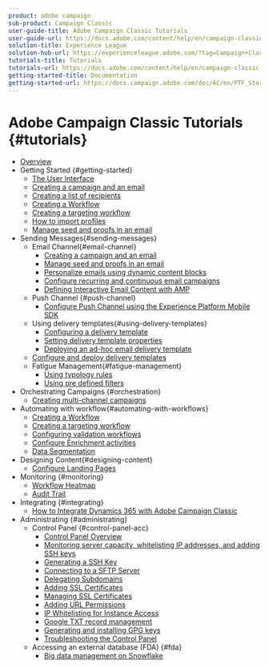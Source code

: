 ```yaml
---
product: adobe campaign
sub-product: Campaign Classic
user-guide-title: Adobe Campaign Classic Tutorials
user-guide-url: https://docs.adobe.com/content/help/en/campaign-classic-learn/tutorials/overview.html
solution-title: Experience League
solution-hub-url: https://experienceleague.adobe.com/?tag=Campaign+Classic#recommended/solutions/campaign
tutorials-title: Tutorials
tutorials-url: https://docs.adobe.com/content/help/en/campaign-classic-learn/tutorials/overview.html
getting-started-title: Documentation
getting-started-url: https://docs.campaign.adobe.com/doc/AC/en/PTF_Starting_with_Adobe_Campaign_About_Adobe_Campaign_Classic.html
---
```


# Adobe Campaign Classic Tutorials {#tutorials}

+ [Overview](/help/acc/overview.md)
+ Getting Started {#getting-started}
  + [The User Interface](/help/acc/getting-started/interface-overview.md)
  + [Creating a campaign and an email](/help/acc/getting-started/creating-a-campaign-and-an-email.md)
  + [Creating a list of recipients](/help/acc/getting-started/creating-a-list-of-recipients.md)
  + [Creating a Workflow](/help/acc/automating-with-workflows/creating-a-workflow.md)
  + [Creating a targeting workflow](/help/acc/automating-with-workflows/creating-a-targeting-workflow.md)
  + [How to import profiles](/help/acc/data-management/importing-profiles.md)
  + [Manage seed and proofs in an email](/help/acc/sending-messages/managing-seed-and-proofs.md)
+ Sending Messages{#sending-messages}
  + Email Channel{#email-channel}
    + [Creating a campaign and an email](/help/acc/getting-started/creating-a-campaign-and-an-email.md)
    + [Manage seed and proofs in an email](/help/acc/sending-messages/managing-seed-and-proofs.md)
    + [Personalize emails using dynamic content blocks](/help/acc/sending-messages/personalization-with-dynamic-content-blocks.md)
    + [Configure recurring and continuous email campaigns](/help/acc/sending-messages/recurring-deliveries.md)
    + [Defining Interactive Email Content with AMP](/help/acc/sending-messages/email-channel/defining-interactive-email-content-with-amp.md)
  + Push Channel {#push-channel}
    + [Configure Push Channel using the Experience Platform Mobile SDK](/help/acc/sending-messages/mobile-channel/configure-push-using-aep-mobile-sdk.md)
  + Using delivery templates{#using-delivery-templates}
    + [Configuring a delivery template](/help/acc/sending-messages/using-delivery-templates/configuring-a-delivery-template.md)
    + [Setting delivery template properties](/help/acc/sending-messages/using-delivery-templates/setting-delivery-template-properties.md)
    + [Deploying an ad-hoc email delivery template](/help/acc/sending-messages/using-delivery-templates/deploying-ad-hoc-email-delivery-template.md)
  + [Configure and deploy delivery templates](/help/acc/sending-messages/delivery-template-configuration.md)
  + Fatigue Management{#fatigue-management}
    + [Using typology rules](/help/acc/sending-messages/fatigue-management/typology-rules-for-fatigue-management.md)
    + [Using pre defined filters](/help/acc/sending-messages/fatigue-management/fatigue-management-using-filters.md)
+ Orchestrating Campaigns {#orchestration}
  + [Creating multi-channel campaigns](/help/acc/orchestrating-campaigns/multi-channel-campaigns.md)
+ Automating with workflow{#automating-with-workflows}
  + [Creating a Workflow](/help/acc/automating-with-workflows/creating-a-workflow.md)
  + [Creating a targeting workflow](/help/acc/automating-with-workflows/creating-a-targeting-workflow.md)
  + [Configuring validation workflows](/help/acc/automating-with-workflows/validation-flow-configuration.md)
  + [Configure Enrichment activities](/help/acc/automating-with-workflows/enrichment-activity.md)
  + [Data Segmentation](/help/acc/data-management/data-segmentation.md)
+ Designing Content{#designing-content}
  + [Configure Landing Pages](/help/acc/designing-content/configure-landingpages.md)
+ Monitoring {#monitoring}
  + [Workflow Heatmap](/help/acc/monitoring-campaign-classic/workflow-heatmap.md)
  + [Audit Trail](/help/acc/monitoring-campaign-classic/audit-trail.md)
+ Integrating {#integrating}
  + [How to Integrate Dynamics 365 with Adobe Campaign Classic](/help/acc/integrations/dynamics365-integration.md)
+ Administrating {#administrating}
  + Control Panel {#control-panel-acc}
    + [Control Panel Overview](/help/acc/monitoring-campaign-classic/control-panel/control-panel-overview.md)
    + [Monitoring server capacity, whitelisting IP addresses, and adding SSH keys](/help/acc/monitoring-campaign-classic/control-panel/monitoring-server-capacity-whitelisting-adding-ssh-key.md)
    + [Generating a SSH Key](/help/acc/monitoring-campaign-classic/control-panel/generate-ssh-key.md)
    + [Connecting to a SFTP Server](/help/acc/monitoring-campaign-classic/control-panel/connect-to-sftp-server.md)  
    + [Delegating Subdomains](/help/acc/monitoring-campaign-classic/control-panel/subdomain-delegation.md)
    + [Adding SSL Certificates](/help/acc/monitoring-campaign-classic/control-panel/adding-ssl-certificates.md)
    + [Managing SSL Certificates](/help/acc/monitoring-campaign-classic/control-panel/managing-ssl-certificates.md)
    + [Adding URL Permissions](/help/acc/monitoring-campaign-classic/control-panel/adding-url-permissions.md)
    + [IP Whitelisting for Instance Access](/help/acc/monitoring-campaign-classic/control-panel/ip-whitelisting.md)
    + [Google TXT record management](/help/acc/monitoring-campaign-classic/control-panel/google-txt-record-management.md)
    + [Generating and installing GPG keys](/help/acc/monitoring-campaign-classic/control-panel/generating-and-installing-gpg-keys.md)
    + [Troubleshooting the Control Panel](/help/acc/monitoring-campaign-classic/control-panel/trouble-shooting.md)
  + Accessing an external database (FDA) {#fda}
    + [Big data management on Snowflake](/help/acc/administrating/snowflake/big-data-segmentation-on-snowflake.md)
  